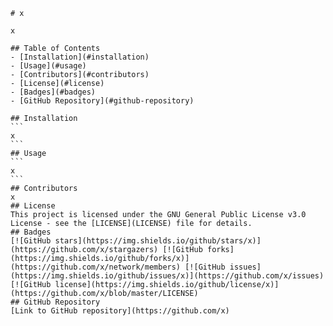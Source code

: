 
    # x

    x

    ## Table of Contents
    - [Installation](#installation)
    - [Usage](#usage)
    - [Contributors](#contributors)
    - [License](#license)
    - [Badges](#badges)
    - [GitHub Repository](#github-repository)

    ## Installation
    ```
    x
    ```
    ## Usage
    ```
    x
    ```
    ## Contributors
    x
    ## License
    This project is licensed under the GNU General Public License v3.0 License - see the [LICENSE](LICENSE) file for details.
    ## Badges
    [![GitHub stars](https://img.shields.io/github/stars/x)](https://github.com/x/stargazers) [![GitHub forks](https://img.shields.io/github/forks/x)](https://github.com/x/network/members) [![GitHub issues](https://img.shields.io/github/issues/x)](https://github.com/x/issues) [![GitHub license](https://img.shields.io/github/license/x)](https://github.com/x/blob/master/LICENSE)
    ## GitHub Repository
    [Link to GitHub repository](https://github.com/x)
    